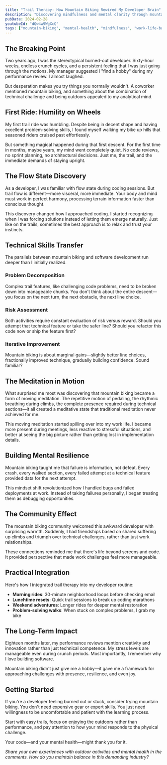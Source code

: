 ```yaml
---
title: "Trail Therapy: How Mountain Biking Rewired My Developer Brain"
description: "Discovering mindfulness and mental clarity through mountain biking after years of burnout in the tech industry."
pubDate: 2024-02-28
youtubeId: "dQw4w9WgXcQ"
tags: ["mountain-biking", "mental-health", "mindfulness", "work-life-balance"]
---
```


## The Breaking Point

Two years ago, I was the stereotypical burned-out developer. Sixty-hour weeks, endless crunch cycles, and a persistent feeling that I was just going through the motions. My manager suggested I "find a hobby" during my performance review. I almost laughed.

But desperation makes you try things you normally wouldn't. A coworker mentioned mountain biking, and something about the combination of technical challenge and being outdoors appealed to my analytical mind.

## First Ride: Humility on Wheels

My first trail ride was humbling. Despite being in decent shape and having excellent problem-solving skills, I found myself walking my bike up hills that seasoned riders cruised past effortlessly.

But something magical happened during that first descent. For the first time in months, maybe years, my mind went completely quiet. No code reviews, no sprint planning, no architectural decisions. Just me, the trail, and the immediate demands of staying upright.

## The Flow State Discovery

As a developer, I was familiar with flow state during coding sessions. But trail flow is different—more visceral, more immediate. Your body and mind must work in perfect harmony, processing terrain information faster than conscious thought.

This discovery changed how I approached coding. I started recognizing when I was forcing solutions instead of letting them emerge naturally. Just like on the trails, sometimes the best approach is to relax and trust your instincts.

## Technical Skills Transfer

The parallels between mountain biking and software development run deeper than I initially realized:

### Problem Decomposition
Complex trail features, like challenging code problems, need to be broken down into manageable chunks. You don't think about the entire descent—you focus on the next turn, the next obstacle, the next line choice.

### Risk Assessment
Both activities require constant evaluation of risk versus reward. Should you attempt that technical feature or take the safer line? Should you refactor this code now or ship the feature first?

### Iterative Improvement
Mountain biking is about marginal gains—slightly better line choices, fractionally improved technique, gradually building confidence. Sound familiar?

## The Meditation in Motion

What surprised me most was discovering that mountain biking became a form of moving meditation. The repetitive motion of pedaling, the rhythmic breathing during climbs, the complete presence required during technical sections—it all created a meditative state that traditional meditation never achieved for me.

This moving meditation started spilling over into my work life. I became more present during meetings, less reactive to stressful situations, and better at seeing the big picture rather than getting lost in implementation details.

## Building Mental Resilience

Mountain biking taught me that failure is information, not defeat. Every crash, every walked section, every failed attempt at a technical feature provided data for the next attempt.

This mindset shift revolutionized how I handled bugs and failed deployments at work. Instead of taking failures personally, I began treating them as debugging opportunities.

## The Community Effect

The mountain biking community welcomed this awkward developer with surprising warmth. Suddenly, I had friendships based on shared suffering up climbs and triumph over technical challenges, rather than just work relationships.

These connections reminded me that there's life beyond screens and code. It provided perspective that made work challenges feel more manageable.

## Practical Integration

Here's how I integrated trail therapy into my developer routine:

- **Morning rides**: 30-minute neighborhood loops before checking email
- **Lunchtime resets**: Quick trail sessions to break up coding marathons  
- **Weekend adventures**: Longer rides for deeper mental restoration
- **Problem-solving walks**: When stuck on complex problems, I grab my bike

## The Long-Term Impact

Eighteen months later, my performance reviews mention creativity and innovation rather than just technical competence. My stress levels are manageable even during crunch periods. Most importantly, I remember why I love building software.

Mountain biking didn't just give me a hobby—it gave me a framework for approaching challenges with presence, resilience, and even joy.

## Getting Started

If you're a developer feeling burned out or stuck, consider trying mountain biking. You don't need expensive gear or expert skills. You just need willingness to be uncomfortable and patient with the learning process.

Start with easy trails, focus on enjoying the outdoors rather than performance, and pay attention to how your mind responds to the physical challenge.

Your code—and your mental health—might thank you for it.

*Share your own experiences with outdoor activities and mental health in the comments. How do you maintain balance in this demanding industry?*